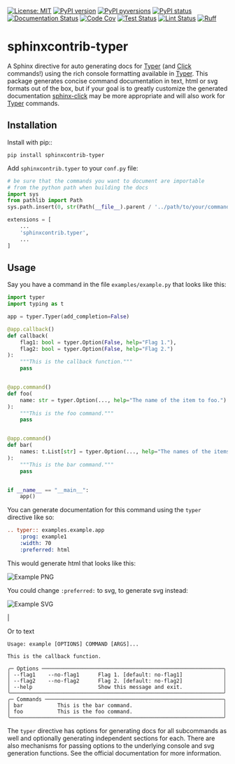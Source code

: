 
[![License: MIT](https://img.shields.io/badge/License-MIT-blue.svg)](https://opensource.org/licenses/MIT)
[![PyPI version](https://badge.fury.io/py/sphinxcontrib-typer.svg)](https://pypi.python.org/pypi/sphinxcontrib-typer/)
[![PyPI pyversions](https://img.shields.io/pypi/pyversions/sphinxcontrib-typer.svg)](https://pypi.python.org/pypi/sphinxcontrib-typer/)
[![PyPI status](https://img.shields.io/pypi/status/sphinxcontrib-typer.svg)](https://pypi.python.org/pypi/sphinxcontrib-typer)
[![Documentation Status](https://readthedocs.org/projects/sphinxcontrib-typer/badge/?version=latest)](http://sphinxcontrib-typer.readthedocs.io/?badge=latest/)
[![Code Cov](https://codecov.io/gh/sphinx-contrib/typer/branch/main/graph/badge.svg?token=0IZOKN2DYL)](https://app.codecov.io/gh/sphinx-contrib/typer)
[![Test Status](https://github.com/sphinx-contrib/typer/workflows/Test/badge.svg)](https://github.com/sphinx-contrib/typer/actions/workflows/test.yml)
[![Lint Status](https://github.com/sphinx-contrib/typer/workflows/Lint/badge.svg)](https://github.com/sphinx-contrib/typer/actions/workflows/lint.yml)
[![Ruff](https://img.shields.io/endpoint?url=https://raw.githubusercontent.com/astral-sh/ruff/main/assets/badge/v2.json)](https://github.com/astral-sh/ruff)

# sphinxcontrib-typer

A Sphinx directive for auto generating docs for [Typer](https://typer.tiangolo.com/) 
(and [Click](https://click.palletsprojects.com/) commands!) using the rich console
formatting available in [Typer](https://typer.tiangolo.com/). This package generates
concise command documentation in text, html or svg formats out of the box, but if your
goal is to greatly customize the generated documentation
[sphinx-click](https://sphinx-click.readthedocs.io/en/latest/) may be more appropriate
and will also work for [Typer](https://typer.tiangolo.com/) commands.

## Installation

Install with pip::

    pip install sphinxcontrib-typer

Add ``sphinxcontrib.typer`` to your ``conf.py`` file:

```python
# be sure that the commands you want to document are importable
# from the python path when building the docs
import sys
from pathlib import Path
sys.path.insert(0, str(Path(__file__).parent / '../path/to/your/commands'))

extensions = [
    ...
    'sphinxcontrib.typer',
    ...
]
```

## Usage

Say you have a command in the file ``examples/example.py`` that looks like
this:

```python
import typer
import typing as t

app = typer.Typer(add_completion=False)

@app.callback()
def callback(
    flag1: bool = typer.Option(False, help="Flag 1."),
    flag2: bool = typer.Option(False, help="Flag 2.")
):
    """This is the callback function."""
    pass


@app.command()
def foo(
    name: str = typer.Option(..., help="The name of the item to foo.")
):
    """This is the foo command."""
    pass


@app.command()
def bar(
    names: t.List[str] = typer.Option(..., help="The names of the items to bar."),
):
    """This is the bar command."""
    pass


if __name__ == "__main__":
    app()
```

You can generate documentation for this command using the ``typer`` directive
like so:

```rst
.. typer:: examples.example.app
    :prog: example1
    :width: 70
    :preferred: html
```

This would generate html that looks like this:

![Example PNG](https://raw.githubusercontent.com/sphinx-contrib/typer/main/example.html.png)

You could change ``:preferred:`` to svg, to generate svg instead:

![Example SVG](https://raw.githubusercontent.com/sphinx-contrib/typer/main/example.svg)

|

Or to text
                                                                                            
    Usage: example [OPTIONS] COMMAND [ARGS]...                                                  
                                                                                                
    This is the callback function.                                                              
                                                                                                
    ╭─ Options ──────────────────────────────────────────────────────────╮
    │ --flag1    --no-flag1      Flag 1. [default: no-flag1]             │
    │ --flag2    --no-flag2      Flag 2. [default: no-flag2]             │
    │ --help                     Show this message and exit.             │
    ╰────────────────────────────────────────────────────────────────────╯
    ╭─ Commands ─────────────────────────────────────────────────────────╮
    │ bar           This is the bar command.                             │
    │ foo           This is the foo command.                             │
    ╰────────────────────────────────────────────────────────────────────╯


The ``typer`` directive has options for generating docs for all subcommands as well
and optionally generating independent sections for each. There are also mechanisms
for passing options to the underlying console and svg generation functions. See the
official documentation for more information.
